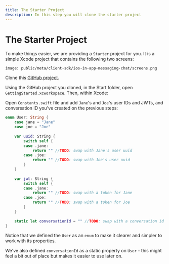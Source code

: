 ```yaml
---
title: The Starter Project
description: In this step you will clone the starter project
---
```


# The Starter Project

To make things easier, we are providing a `Starter` project for you. It is a simple Xcode project that contains the following two screens:

```screenshot
image: public/meta/client-sdk/ios-in-app-messaging-chat/screens.png
```

Clone this [GitHub project](https://github.com/Nexmo/ClientSDK-Get-Started-Messaging-Swift).

Using the GitHub project you cloned, in the Start folder, open `GettingStarted.xcworkspace`. Then, within Xcode:

    
Open `Constants.swift` file and add `Jane`'s and `Joe`'s user IDs and JWTs, and conversation ID you've created on the previous steps:

```swift
enum User: String {
    case jane = "Jane"
    case joe = "Joe"
    
    var uuid: String {
        switch self {
        case .jane:
            return "" //TODO: swap with Jane's user uuid
        case .joe:
            return "" //TODO: swap with Joe's user uuid
        }
    }
    
    var jwt: String {
        switch self {
        case .jane:
            return "" //TODO: swap with a token for Jane
        case .joe:
            return "" //TODO: swap with a token for Joe
        }
    }
    
    static let conversationId = "" //TODO: swap with a conversation id
}

```

Notice that we defined the `User` as an `enum` to make it clearer and simpler to work with its properties. 

We've also defined `conversationId` as a static property on `User` - this might feel a bit out of place but makes it easier to use later on.
